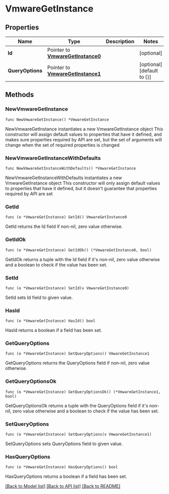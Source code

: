 # VmwareGetInstance

## Properties

Name | Type | Description | Notes
------------ | ------------- | ------------- | -------------
**Id** | Pointer to [**VmwareGetInstance0**](VmwareGetInstance0.md) |  | [optional] 
**QueryOptions** | Pointer to [**VmwareGetInstance1**](VmwareGetInstance1.md) |  | [optional] [default to {}]

## Methods

### NewVmwareGetInstance

`func NewVmwareGetInstance() *VmwareGetInstance`

NewVmwareGetInstance instantiates a new VmwareGetInstance object
This constructor will assign default values to properties that have it defined,
and makes sure properties required by API are set, but the set of arguments
will change when the set of required properties is changed

### NewVmwareGetInstanceWithDefaults

`func NewVmwareGetInstanceWithDefaults() *VmwareGetInstance`

NewVmwareGetInstanceWithDefaults instantiates a new VmwareGetInstance object
This constructor will only assign default values to properties that have it defined,
but it doesn't guarantee that properties required by API are set

### GetId

`func (o *VmwareGetInstance) GetId() VmwareGetInstance0`

GetId returns the Id field if non-nil, zero value otherwise.

### GetIdOk

`func (o *VmwareGetInstance) GetIdOk() (*VmwareGetInstance0, bool)`

GetIdOk returns a tuple with the Id field if it's non-nil, zero value otherwise
and a boolean to check if the value has been set.

### SetId

`func (o *VmwareGetInstance) SetId(v VmwareGetInstance0)`

SetId sets Id field to given value.

### HasId

`func (o *VmwareGetInstance) HasId() bool`

HasId returns a boolean if a field has been set.

### GetQueryOptions

`func (o *VmwareGetInstance) GetQueryOptions() VmwareGetInstance1`

GetQueryOptions returns the QueryOptions field if non-nil, zero value otherwise.

### GetQueryOptionsOk

`func (o *VmwareGetInstance) GetQueryOptionsOk() (*VmwareGetInstance1, bool)`

GetQueryOptionsOk returns a tuple with the QueryOptions field if it's non-nil, zero value otherwise
and a boolean to check if the value has been set.

### SetQueryOptions

`func (o *VmwareGetInstance) SetQueryOptions(v VmwareGetInstance1)`

SetQueryOptions sets QueryOptions field to given value.

### HasQueryOptions

`func (o *VmwareGetInstance) HasQueryOptions() bool`

HasQueryOptions returns a boolean if a field has been set.


[[Back to Model list]](../README.md#documentation-for-models) [[Back to API list]](../README.md#documentation-for-api-endpoints) [[Back to README]](../README.md)


